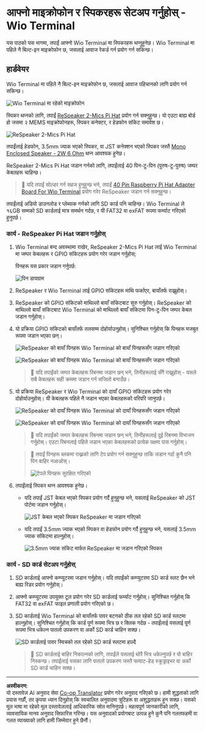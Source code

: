 <!--
CO_OP_TRANSLATOR_METADATA:
{
  "original_hash": "93d352de36526b8990e41dd538100324",
  "translation_date": "2025-08-27T14:21:55+00:00",
  "source_file": "6-consumer/lessons/1-speech-recognition/wio-terminal-microphone.md",
  "language_code": "ne"
}
-->
# आफ्नो माइक्रोफोन र स्पिकरहरू सेटअप गर्नुहोस् - Wio Terminal

यस पाठको यस भागमा, तपाईं आफ्नो Wio Terminal मा स्पिकरहरू थप्नुहुनेछ। Wio Terminal मा पहिले नै बिल्ट-इन माइक्रोफोन छ, जसलाई आवाज रेकर्ड गर्न प्रयोग गर्न सकिन्छ।

## हार्डवेयर

Wio Terminal मा पहिले नै बिल्ट-इन माइक्रोफोन छ, जसलाई आवाज पहिचानको लागि प्रयोग गर्न सकिन्छ।

![Wio Terminal मा रहेको माइक्रोफोन](../../../../../translated_images/wio-mic.3f8c843dbe8ad917424037a93e3d25c62634add00a04dd8e091317b5a7a90088.ne.png)

स्पिकर थप्नको लागि, तपाईं [ReSpeaker 2-Mics Pi Hat](https://www.seeedstudio.com/ReSpeaker-2-Mics-Pi-HAT.html) प्रयोग गर्न सक्नुहुन्छ। यो एउटा बाह्य बोर्ड हो जसमा २ MEMS माइक्रोफोनहरू, स्पिकर कनेक्टर, र हेडफोन सॉकेट समावेश छ।

![ReSpeaker 2-Mics Pi Hat](../../../../../translated_images/respeaker.f5d19d1c6b14ab1676d24ac2764e64fac5339046ae07be8b45ce07633d61b79b.ne.png)

तपाईंलाई हेडफोन, 3.5mm ज्याक भएको स्पिकर, वा JST कनेक्शन भएको स्पिकर जस्तै [Mono Enclosed Speaker - 2W 6 Ohm](https://www.seeedstudio.com/Mono-Enclosed-Speaker-2W-6-Ohm-p-2832.html) थप्न आवश्यक हुनेछ।

ReSpeaker 2-Mics Pi Hat जडान गर्नको लागि, तपाईंलाई 40 पिन-टु-पिन (पुरुष-टु-पुरुष) जम्पर केबलहरू चाहिन्छ।

> 💁 यदि तपाईं सोल्डर गर्न सहज हुनुहुन्छ भने, तपाईं [40 Pin Raspberry Pi Hat Adapter Board For Wio Terminal](https://www.seeedstudio.com/40-Pin-Raspberry-Pi-Hat-Adapter-Board-For-Wio-Terminal-p-4730.html) प्रयोग गरेर ReSpeaker जडान गर्न सक्नुहुन्छ।

तपाईंलाई अडियो डाउनलोड र प्लेब्याक गर्नको लागि SD कार्ड पनि चाहिन्छ। Wio Terminal ले १६GB सम्मको SD कार्डलाई मात्र समर्थन गर्दछ, र यी FAT32 वा exFAT रूपमा फर्म्याट गरिएको हुनुपर्छ।

### कार्य - ReSpeaker Pi Hat जडान गर्नुहोस्

1. Wio Terminal बन्द अवस्थामा राखेर, ReSpeaker 2-Mics Pi Hat लाई Wio Terminal मा जम्पर केबलहरू र GPIO सॉकेटहरू प्रयोग गरेर जडान गर्नुहोस्:

    पिनहरू यस प्रकार जडान गर्नुपर्छ:

    ![पिन डायग्राम](../../../../../translated_images/wio-respeaker-wiring-0.767f80aa6508103880d256cdf99ee7219e190db257c7261e4aec219759dc67b9.ne.png)

1. ReSpeaker र Wio Terminal लाई GPIO सॉकेटहरू माथि फर्काएर, बायाँतर्फ राख्नुहोस्।

1. ReSpeaker को GPIO सॉकेटको माथिल्लो बायाँ सॉकेटबाट सुरु गर्नुहोस्। ReSpeaker को माथिल्लो बायाँ सॉकेटबाट Wio Terminal को माथिल्लो बायाँ सॉकेटमा पिन-टु-पिन जम्पर केबल जडान गर्नुहोस्।

1. यो प्रक्रिया GPIO सॉकेटको बायाँतर्फ तलसम्म दोहोर्याउनुहोस्। सुनिश्चित गर्नुहोस् कि पिनहरू मजबुत रूपमा जडान भएका छन्।

    ![ReSpeaker को बायाँ पिनहरू Wio Terminal को बायाँ पिनहरूसँग जडान गरिएको](../../../../../translated_images/wio-respeaker-wiring-1.8d894727f2ba24004824ee5e06b83b6d10952550003a3efb603182121521b0ef.ne.png)

    ![ReSpeaker को बायाँ पिनहरू Wio Terminal को बायाँ पिनहरूसँग जडान गरिएको](../../../../../translated_images/wio-respeaker-wiring-2.329e1cbd306e754f8ffe56f9294794f4a8fa123860d76067a79e9ea385d1bf56.ne.png)

    > 💁 यदि तपाईंको जम्पर केबलहरू रिबनमा जडान छन् भने, तिनीहरूलाई सँगै राख्नुहोस् - यसले सबै केबलहरू सही क्रममा जडान गर्न सजिलो बनाउँछ।

1. यो प्रक्रिया ReSpeaker र Wio Terminal को दायाँ GPIO सॉकेटहरू प्रयोग गरेर दोहोर्याउनुहोस्। यी केबलहरू पहिले नै जडान भएका केबलहरूको वरिपरि जानुपर्छ।

    ![ReSpeaker को दायाँ पिनहरू Wio Terminal को दायाँ पिनहरूसँग जडान गरिएको](../../../../../translated_images/wio-respeaker-wiring-3.75b0be447e2fa9307a6a954f9ae8a71b77e39ada6a5ef1a059d341dc850fd90c.ne.png)

    ![ReSpeaker को दायाँ पिनहरू Wio Terminal को दायाँ पिनहरूसँग जडान गरिएको](../../../../../translated_images/wio-respeaker-wiring-4.aa9cd434d8779437de720cba2719d83992413caed1b620b6148f6c8924889afb.ne.png)

    > 💁 यदि तपाईंको जम्पर केबलहरू रिबनमा जडान छन् भने, तिनीहरूलाई दुई रिबनमा विभाजन गर्नुहोस्। एउटा रिबनलाई पहिले जडान भएका केबलहरूको प्रत्येक पक्षमा पास गर्नुहोस्।

    > 💁 तपाईं पिनहरू ब्लकमा राख्नको लागि टेप प्रयोग गर्न सक्नुहुन्छ ताकि जडान गर्दा कुनै पनि पिन बाहिर नआओस्।
    >
    > ![टेपले पिनहरू सुरक्षित गरिएको](../../../../../translated_images/wio-respeaker-wiring-5.af117c20acf622f3cd656ccd8f4053f8845d6aaa3af164d24cb7dbd54a4bb470.ne.png)

1. तपाईंलाई स्पिकर थप्न आवश्यक हुनेछ।

    * यदि तपाईं JST केबल भएको स्पिकर प्रयोग गर्दै हुनुहुन्छ भने, यसलाई ReSpeaker को JST पोर्टमा जडान गर्नुहोस्।

      ![JST केबल भएको स्पिकर ReSpeaker मा जडान गरिएको](../../../../../translated_images/respeaker-jst-speaker.a441d177809df9458041a2012dd336dbb22c00a5c9642647109d2940a50d6fcc.ne.png)

    * यदि तपाईं 3.5mm ज्याक भएको स्पिकर वा हेडफोन प्रयोग गर्दै हुनुहुन्छ भने, यसलाई 3.5mm ज्याक सॉकेटमा हाल्नुहोस्।

      ![3.5mm ज्याक सॉकेट मार्फत ReSpeaker मा जडान गरिएको स्पिकर](../../../../../translated_images/respeaker-35mm-speaker.ad79ef4f128c7751f0abf854869b6b779c90c12ae3e48909944a7e48aeee3c7e.ne.png)

### कार्य - SD कार्ड सेटअप गर्नुहोस्

1. SD कार्डलाई आफ्नो कम्प्युटरमा जडान गर्नुहोस्। यदि तपाईंको कम्प्युटरमा SD कार्ड स्लट छैन भने बाह्य रिडर प्रयोग गर्नुहोस्।

1. आफ्नो कम्प्युटरमा उपयुक्त टूल प्रयोग गरेर SD कार्डलाई फर्म्याट गर्नुहोस्। सुनिश्चित गर्नुहोस् कि FAT32 वा exFAT फाइल प्रणाली प्रयोग गरिएको छ।

1. SD कार्डलाई Wio Terminal को बायाँतर्फ पावर बटनको ठीक तल रहेको SD कार्ड स्लटमा हाल्नुहोस्। सुनिश्चित गर्नुहोस् कि कार्ड पूर्ण रूपमा भित्र छ र क्लिक गर्दछ - तपाईंलाई यसलाई पूर्ण रूपमा भित्र धकेल्न पातलो उपकरण वा अर्को SD कार्ड चाहिन सक्छ।

    ![SD कार्डलाई पावर स्विचको तल रहेको SD कार्ड स्लटमा हाल्दै](../../../../../translated_images/wio-sd-card.acdcbe322fa4ee7f8f9c8cc015b3263964bb26ab5c7e25b41747988cc5280d64.ne.png)

    > 💁 SD कार्डलाई बाहिर निकाल्नको लागि, तपाईंले यसलाई थोरै भित्र धकेल्नुपर्छ र यो बाहिर निस्कन्छ। तपाईंलाई यसका लागि पातलो उपकरण जस्तै फ्ल्याट-हेड स्क्रूड्राइभर वा अर्को SD कार्ड चाहिन सक्छ।

---

**अस्वीकरण**:  
यो दस्तावेज़ AI अनुवाद सेवा [Co-op Translator](https://github.com/Azure/co-op-translator) प्रयोग गरेर अनुवाद गरिएको छ। हामी शुद्धताको लागि प्रयास गर्छौं, तर कृपया ध्यान दिनुहोस् कि स्वचालित अनुवादमा त्रुटिहरू वा अशुद्धताहरू हुन सक्छ। यसको मूल भाषा मा रहेको मूल दस्तावेज़लाई आधिकारिक स्रोत मानिनुपर्छ। महत्वपूर्ण जानकारीको लागि, व्यावसायिक मानव अनुवाद सिफारिस गरिन्छ। यस अनुवादको प्रयोगबाट उत्पन्न हुने कुनै पनि गलतफहमी वा गलत व्याख्याको लागि हामी जिम्मेवार हुने छैनौं।